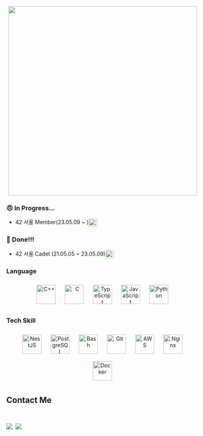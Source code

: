 
<div align="center">
<!-- ![](https://leetcard.jacoblin.cool/{username}?ext=heatmap)   -->
<img width="495px" src="http://mazassumnida.wtf/api/v2/generate_badge?boj=dododoo">
<!-- <img src="http://mazassumnida.wtf/api/v2/generate_badge?boj=dododoo"> -->
</div>

### 😠 In Progress...</br>
<!-- <div align='center'>
 <img align="center" height="30px" src="https://img.shields.io/badge/42Seoul-000000?style=flat-square&logo=42&logoColor=white"/> 	 
</div> -->

- 42 서울 Member(23.05.09 ~ )<img align="center" height="22px" src="https://img.shields.io/badge/42Seoul-000000?style=flat-square&logo=42&logoColor=white"/>

### 🤗 Done!!!</br>
<!-- <div align='center'>
 <img align="center" height="30px" src="https://img.shields.io/badge/42Seoul-000000?style=flat-square&logo=42&logoColor=white"/> 	 
</div> -->

- 42 서울 Cadet (21.05.05 ~ 23.05.09)<img align="center" height="22px" src="https://img.shields.io/badge/42Seoul-000000?style=flat-square&logo=42&logoColor=white"/>

### Language
<div align="center">  
<a href="https://www.cplusplus.com/" target="_blank"><img style="margin: 10px" src="https://profilinator.rishav.dev/skills-assets/cplusplus-original.svg" alt="C++" height="50" /></a>  
<a href="https://www.cprogramming.com/" target="_blank"><img style="margin: 10px" src="https://profilinator.rishav.dev/skills-assets/c-original.svg" alt="C" height="50" /></a>  
<a href="https://www.typescriptlang.org/" target="_blank"><img style="margin: 10px" src="https://profilinator.rishav.dev/skills-assets/typescript-original.svg" alt="TypeScript" height="50" /></a>  
<a href="https://www.javascript.com/" target="_blank"><img style="margin: 10px" src="https://profilinator.rishav.dev/skills-assets/javascript-original.svg" alt="JavaScript" height="50" /></a>  
<a href="https://www.python.org/" target="_blank"><img style="margin: 10px" src="https://profilinator.rishav.dev/skills-assets/python-original.svg" alt="Python" height="50" /></a>  
</div>

### Tech Skill
<div align="center">  
<a href="https://nestjs.com/" target="_blank"><img style="margin: 10px" src="https://profilinator.rishav.dev/skills-assets/nestjs.svg" alt="NestJS" height="50" /></a>  
<a href="https://www.postgresql.org/" target="_blank"><img style="margin: 10px" src="https://profilinator.rishav.dev/skills-assets/postgresql-original-wordmark.svg" alt="PostgreSQL" height="50" /></a>  
<a href="https://www.gnu.org/software/bash/" target="_blank"><img style="margin: 10px" src="https://profilinator.rishav.dev/skills-assets/gnu_bash-icon.svg" alt="Bash" height="50" /></a>  
<a href="https://github.com/" target="_blank"><img style="margin: 10px" src="https://profilinator.rishav.dev/skills-assets/git-scm-icon.svg" alt="Git" height="50" /></a>  
<a href="https://aws.amazon.com/" target="_blank"><img style="margin: 10px" src="https://profilinator.rishav.dev/skills-assets/amazonwebservices-original-wordmark.svg" alt="AWS" height="50" /></a>  
<a href="https://www.nginx.com/" target="_blank"><img style="margin: 10px" src="https://profilinator.rishav.dev/skills-assets/nginx-original.svg" alt="Nginx" height="50" /></a>
<a herf="https://docs.docker.com/" target="_blank"><img style="margin: 10px" src="https://profilinator.rishav.dev/skills-assets/docker-original-wordmark.svg" alt="Docker" height="50" />
</div> 
</td><td valign="top" width="33%">


## Contact Me 
<!-- BLOG-POST-LIST:START -->  
<!-- BLOG-POST-LIST:END -->  
<!-- 
<br/>  

<div align="center"><img src="https://rishavanand.github.io/static/images/spotify-readme-example.svg" /></div>  

<br/>     -->

<br/>
<p align="left">
	<a href="https://velog.io/@maindish"><img src="https://img.shields.io/badge/Tech%20Blog-11B48A?style=flat-round&logo=Vimeo&logoColor=white&link=https://velog.io/@dogfootbirdfoot"/></a>&nbsp
	<!-- <a href="https://www.instagram.com/keonwoo98"><img src="https://img.shields.io/badge/Instagram-E4405F?style=flat-round&logo=Instagram&logoColor=white&link=https://www.instagram.com/keonwoo98"/></a>&nbsp -->
	<a href="mailto:42.4.junyopar@gmail.com"><img src="https://img.shields.io/badge/Gmail-d14836?style=flat-round&logo=Gmail&logoColor=white&link=keonwoo98@naver.com"/></a>
</p>

<!-- <div align="center">
            <a href="https://www.buymeacoffee.com/rishavanand" target="_blank" style="display: inline-block;">
                <img
                    src="https://img.shields.io/badge/Donate-Buy%20Me%20A%20Coffee-orange.svg?style=flat-square&logo=buymeacoffee" 
                    align="center"
                />
            </a></div> -->
<br />
